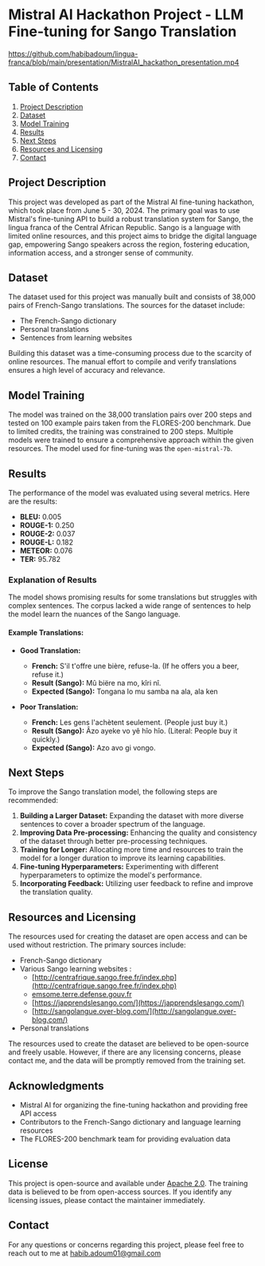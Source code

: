 # Mistral AI Hackathon Project - LLM Fine-tuning for Sango Translation

https://github.com/habibadoum/lingua-franca/blob/main/presentation/MistralAI_hackathon_presentation.mp4

## Table of Contents
1. [Project Description](#project-description)
2. [Dataset](#dataset)
3. [Model Training](#model-training)
4. [Results](#results)
5. [Next Steps](#next-steps)
6. [Resources and Licensing](#resources-and-licensing)
7. [Contact](#contact)

## Project Description
This project was developed as part of the Mistral AI fine-tuning hackathon, which took place from June 5 - 30, 2024. The primary goal was to use Mistral's fine-tuning API to build a robust translation system for Sango, the lingua franca of the Central African Republic. Sango is a language with limited online resources, and this project aims to bridge the digital language gap, empowering Sango speakers across the region, fostering education, information access, and a stronger sense of community.

## Dataset
The dataset used for this project was manually built and consists of 38,000 pairs of French-Sango translations. The sources for the dataset include:
- The French-Sango dictionary
- Personal translations
- Sentences from learning websites

Building this dataset was a time-consuming process due to the scarcity of online resources. The manual effort to compile and verify translations ensures a high level of accuracy and relevance.

## Model Training
The model was trained on the 38,000 translation pairs over 200 steps and tested on 100 example pairs taken from the FLORES-200 benchmark. Due to limited credits, the training was constrained to 200 steps. Multiple models were trained to ensure a comprehensive approach within the given resources.
The model used for fine-tuning was the `open-mistral-7b`.

## Results
The performance of the model was evaluated using several metrics. Here are the results:

- **BLEU:** 0.005
- **ROUGE-1:** 0.250
- **ROUGE-2:** 0.037
- **ROUGE-L:** 0.182
- **METEOR:** 0.076
- **TER:** 95.782

### Explanation of Results
The model shows promising results for some translations but struggles with complex sentences. The corpus lacked a wide range of sentences to help the model learn the nuances of the Sango language.

#### Example Translations:
- **Good Translation:**
  - **French:** S'il t'offre une bière, refuse-la. (If he offers you a beer, refuse it.)
  - **Result (Sango):** Mû biëre na mo, kîri nî.
  - **Expected (Sango):** Tongana lo mu samba na ala, ala ken

- **Poor Translation:**
  - **French:** Les gens l'achètent seulement. (People just buy it.)
  - **Result (Sango):** Âzo ayeke vo yê hîo hîo. (Literal: People buy it quickly.)
  - **Expected (Sango):** Azo avo gi vongo.

## Next Steps
To improve the Sango translation model, the following steps are recommended:
1. **Building a Larger Dataset:** Expanding the dataset with more diverse sentences to cover a broader spectrum of the language.
2. **Improving Data Pre-processing:** Enhancing the quality and consistency of the dataset through better pre-processing techniques.
3. **Training for Longer:** Allocating more time and resources to train the model for a longer duration to improve its learning capabilities.
4. **Fine-tuning Hyperparameters:** Experimenting with different hyperparameters to optimize the model's performance.
5. **Incorporating Feedback:** Utilizing user feedback to refine and improve the translation quality.

## Resources and Licensing
The resources used for creating the dataset are open access and can be used without restriction. The primary sources include:
- French-Sango dictionary
- Various Sango learning websites :
    - [http://centrafrique.sango.free.fr/index.php](http://centrafrique.sango.free.fr/index.php)
    - [emsome.terre.defense.gouv.fr](https://www.emsome.terre.defense.gouv.fr/images/documents/bibliotheque/prix_interculturalite/20170701_NP_CFT_EMSOME_DFSHM_PRIX-OPEX.pdf)
    - [https://japprendslesango.com/](https://japprendslesango.com/)
    - [http://sangolangue.over-blog.com/](http://sangolangue.over-blog.com/)
- Personal translations

The resources used to create the dataset are believed to be open-source and freely usable. However, if there are any licensing concerns, please contact me, and the data will be promptly removed from the training set.

## Acknowledgments
- Mistral AI for organizing the fine-tuning hackathon and providing free API access
- Contributors to the French-Sango dictionary and language learning resources
- The FLORES-200 benchmark team for providing evaluation data

## License
This project is open-source and available under [Apache 2.0](LICENSE). The training data is believed to be from open-access sources. If you identify any licensing issues, please contact the maintainer immediately.

## Contact
For any questions or concerns regarding this project, please feel free to reach out to me at [habib.adoum01@gmail.com](mailto:habib.adoum01@gmail.com)
